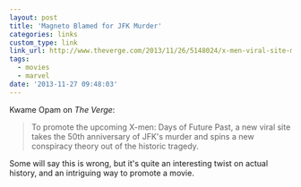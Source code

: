```yaml
---
layout: post
title: 'Magneto Blamed for JFK Murder'
categories: links
custom_type: link
link_url: http://www.theverge.com/2013/11/26/5148024/x-men-viral-site-magneto-responsible-for-jfk-murder
tags:
  - movies
  - marvel
date: '2013-11-27 09:48:03'
---
```

Kwame Opam on *The Verge*:

>To promote the upcoming X-men: Days of Future Past, a new viral site takes the 50th anniversary of JFK's murder and spins a new conspiracy theory out of the historic tragedy.

Some will say this is wrong, but it's quite an interesting twist on actual history, and an intriguing way to promote a movie.
